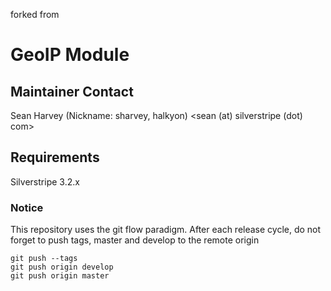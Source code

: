 forked from 

GeoIP Module
============

Maintainer Contact
------------------
Sean Harvey (Nickname: sharvey, halkyon)
<sean (at) silverstripe (dot) com>

## Requirements

Silverstripe 3.2.x

### Notice
This repository uses the git flow paradigm.
After each release cycle, do not forget to push tags, master and develop to the remote origin
```
git push --tags
git push origin develop
git push origin master
```